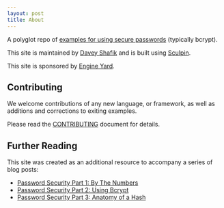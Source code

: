 ```yaml
---
layout: post
title: About
---
```


A polyglot repo of [examples for using secure passwords](http://securepasswords.info/) (typically bcrypt).

This site is maintained by <a href="http://twitter.com/dshafik">Davey Shafik</a> and is built using <a href="https://sculpin.io">Sculpin</a>.

This site is sponsored by <a href="https://www.engineyard.com">Engine Yard</a>.

## Contributing

We welcome contributions of any new language, or framework, as well as additions and corrections to exiting examples.

Please read the [CONTRIBUTING](https://github.com/dshafik/securepasswords.info/blob/master/CONTRIBUTING.md) document for details.

## Further Reading

This site was created as an additional resource to accompany a series of blog posts:

- [Password Security Part 1: By The Numbers](https://blog.engineyard.com/2014/password-security-part-1)
- [Password Security Part 2: Using Bcrypt](https://blog.engineyard.com/2014/password-security-part-2)
- [Password Security Part 3: Anatomy of a Hash](https://blog.engineyard.com/2014/password-security-part-3)
